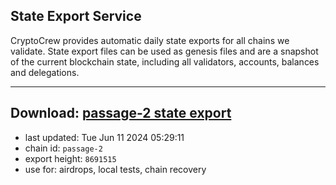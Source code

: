 ## State Export Service
CryptoCrew provides automatic daily state exports for all chains we validate. State export files can be used as genesis files and are a snapshot of the current blockchain state, including all validators, accounts, balances and delegations.

---
**Download: [passage-2 state export](https://dl-eu2.ccvalidators.com/SERVICE/passage/passage-2_export_8691515.json)**
---

- last updated: Tue Jun 11 2024 05:29:11
- chain id: `passage-2`
- export height: `8691515`
- use for: airdrops, local tests, chain recovery
